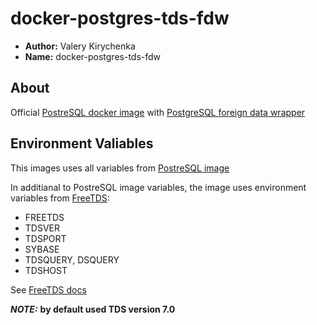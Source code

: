 # docker-postgres-tds-fdw

* **Author:** Valery Kirychenka
* **Name:** docker-postgres-tds-fdw

## About
Official [PostreSQL docker image](https://hub.docker.com/_/postgres/) with [PostgreSQL foreign data wrapper](https://github.com/tds-fdw/tds_fdw)

## Environment Valiables
This images uses all variables from [PostreSQL image](https://hub.docker.com/_/postgres/)

In additianal to PostreSQL image variables, the image uses environment variables from [FreeTDS](http://www.freetds.org/userguide/envvar.htm):

 - FREETDS
 - TDSVER
 - TDSPORT
 - SYBASE
 - TDSQUERY, DSQUERY
 - TDSHOST

See [FreeTDS docs](http://www.freetds.org/index.html)

***NOTE:*** **by default used TDS version 7.0**
